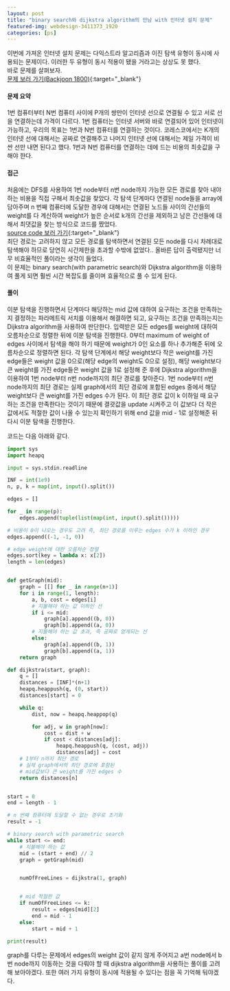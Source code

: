 ```yaml
---
layout: post
title: "binary search와 dijkstra algorithm의 만남 with 인터넷 설치 문제"
featured-img: webdesign-3411373_1920
categories: [ps]
---
```


이번에 가져온 인터넷 설치 문제는 다익스트라 알고리즘과 이진 탐색 유형이 동시에 사용되는 문제이다. 이러한 두 유형이 동시 적용이 됐을 거라고는 상상도 못 했다.  
바로 문제를 살펴보자.  
[문제 보러 가기(Backjoon 1800)](https://www.acmicpc.net/problem/1800){:target="\_blank"}

#### 문제 요약

1번 컴퓨터부터 N번 컴퓨터 사이에 P개의 쌍만이 인터넷 선으로 연결될 수 있고 서로 선을 연결하는데 가격이 다르다.
1번 컴퓨터는 인터넷 서버와 바로 연결되어 있어 인터넷이 가능하고, 우리의 목표는 1번과 N번 컴퓨터를 연결하는 것이다.
코레스코에서는 K개의 인터넷 선에 대해서는 공짜로 연결해주고 나머지 인터넷 선에 대해서는 제일 가격이 비싼 선만 내면 된다고 했다. 1번과 N번 컴퓨터를 연결하는 데에 드는 비용의 최솟값을 구해야 한다.

#### 접근

처음에는 DFS를 사용하여 1번 node부터 n번 node까지 가능한 모든 경로를 찾아 내야 하는 비용을 직접 구해서 최솟값을 찾았다. 각 탐색 단계마다 연결된 node들을 array에 담아주며 n 번째 컴퓨터에 도달한 경우에 대해서는 연결된 노드들 사이의 간선들의 weight를 다 계산하여 weight가 높은 순서로 k개의 간선을 제외하고 남은 간선들에 대해서 최댓값을 찾는 방식으로 코드를 짰었다.  
[source code 보러 가기](https://github.com/AEJIJEON/programming/blob/main/algorithm/baekjoonProblems/0206sprint/1800installInternet.py){:target="\_blank"}  
최단 경로는 고려하지 않고 모든 경로를 탐색하면서 연결된 모든 node를 다시 차례대로 탐색해야 하므로 당연히 시간제한을 초과할 수밖에 없었다.. 올바른 답이 출력됐지만 너무 비효율적인 풀이라는 생각이 들었다.  
이 문제는 binary search(with parametric search)와 Dijkstra algorithm을 이용하여 풀게 되면 훨씬 시간 복잡도를 줄이며 효율적으로 풀 수 있게 된다.

#### 풀이

이분 탐색을 진행하면서 단계마다 해당하는 mid 값에 대하여 요구하는 조건을 만족하는지 결정하는 파라메트릭 서치를 이용해서 해결하면 되고, 요구하는 조건을 만족하는지는 Dijkstra algorithm을 사용하여 판단한다. 입력받은 모든 edges를 weight에 대하여 오름차순으로 정렬한 뒤에 이분 탐색을 진행한다. 0부터 maximum of weight of edges 사이에서 탐색을 해야 하기 때문에 weight가 0인 요소를 하나 추가해준 뒤에 오름차순으로 정렬하면 된다. 각 탐색 단계에서 해당 weight보다 작은 weight를 가진 edge들은 weight 값을 0으로(해당 edge의 weight도 0으로 설정), 해당 weight보다 큰 weight를 가진 edge들은 weight 값을 1로 설정해 준 후에 Dijkstra algorithm을 이용하여 1번 node부터 n번 node까지의 최단 경로를 찾아준다. 1번 node부터 n번 node까지의 최단 경로는 실제 graph에서의 최단 경로에 포함된 edges 중에서 해당 weight보다 큰 weight를 가진 edges 수가 된다. 이 최단 경로 값이 k 이하일 때 요구하는 조건을 만족한다는 것이기 때문에 결괏값을 update 시켜주고 이 값보다 더 작은 값에서도 적절한 값이 나올 수 있는지 확인하기 위해 end 값을 mid - 1로 설정해준 뒤 다시 이분 탐색을 진행한다.

코드는 다음 아래와 같다.

```python
import sys
import heapq

input = sys.stdin.readline

INF = int(1e9)
n, p, k = map(int, input().split())

edges = []

for _ in range(p):
    edges.append(tuple(list(map(int, input().split()))))

# 비용이 0이 나오는 경우도 고려 즉, 최단 경로를 이루는 edges 수가 k 이하인 경우
edges.append((-1, -1, 0))

# edge weight에 대한 오름차순 정렬
edges.sort(key = lambda x: x[2])
length = len(edges)


def getGraph(mid):
    graph = [[] for _ in range(n+1)]
    for i in range(1, length):
        a, b, cost = edges[i]
        # 지불해야 하는 값 이하인 선
        if i <= mid:
            graph[a].append((b, 0))
            graph[b].append((a, 0))
        # 지불해야 하는 값 초과, 즉 공짜로 얻게되는 선
        else:
            graph[a].append((b, 1))
            graph[b].append((a, 1))
    return graph

def dijkstra(start, graph):
    q = []
    distances = [INF]*(n+1)
    heapq.heappush(q, (0, start))
    distances[start] = 0

    while q:
        dist, now = heapq.heappop(q)

        for adj, w in graph[now]:
            cost = dist + w
            if cost < distances[adj]:
                heapq.heappush(q, (cost, adj))
                distances[adj] = cost
    # 1부터 n까지 최단 경로
    # 실제 graph에서의 최단 경로에 포함된
    # mid값보다 큰 weight를 가진 edges 수
    return distances[n]


start = 0
end = length - 1

# n 번째 컴퓨터에 도달할 수 없는 경우로 초기화
result = -1

# binary search with parametric search
while start <= end:
    # 지불해야 하는 값
    mid = (start + end) // 2
    graph = getGraph(mid)


    numOfFreeLines = dijkstra(1, graph)


    # mid 적절한 값
    if numOfFreeLines <= k:
        result = edges[mid][2]
        end = mid - 1
    else:
        start = mid + 1

print(result)
```

graph를 다루는 문제에서 edges의 weight 값이 같지 않게 주어지고 a번 node에서 b번 node까지 이동하는 것을 다뤄야 할 때 dijkstra algorithm을 사용하는 풀이를 고려해 보아야겠다. 또한 여러 가지 유형이 동시에 적용될 수 있다는 점을 꼭 기억해 둬야겠다.
